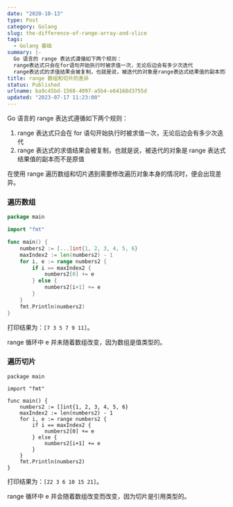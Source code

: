 ```yaml
---
date: "2020-10-13"
type: Post
category: Golang
slug: the-difference-of-range-array-and-slice
tags:
  - Golang 基础
summary: |-
  Go 语言的 range 表达式遵循如下两个规则：
  range表达式只会在for语句开始执行时被求值一次，无论后边会有多少次迭代
  range表达式的求值结果会被复制，也就是说，被迭代的对象是range表达式结果值的副本而不是原值
title: range 数组和切片的差异
status: Published
urlname: ba9c45bd-1568-4097-a5b4-e64168d3755d
updated: "2023-07-17 11:23:00"
---
```


Go 语言的 range 表达式遵循如下两个规则：

1. range 表达式只会在 for 语句开始执行时被求值一次，无论后边会有多少次迭代
2. range 表达式的求值结果会被复制，也就是说，被迭代的对象是 range 表达式结果值的副本而不是原值

在使用 range 遍历数组和切片遇到需要修改遍历对象本身的情况时，便会出现差异。

### 遍历数组

```go
package main

import "fmt"

func main() {
	numbers2 := [...]int{1, 2, 3, 4, 5, 6}
	maxIndex2 := len(numbers2) - 1
	for i, e := range numbers2 {
		if i == maxIndex2 {
			numbers2[0] += e
		} else {
			numbers2[i+1] += e
		}
	}
	fmt.Println(numbers2)
}
```

打印结果为：`[7 3 5 7 9 11]`。

range 循环中 e 并未随着数组改变，因为数组是值类型的。

### 遍历切片

```text
package main

import "fmt"

func main() {
	numbers2 := []int{1, 2, 3, 4, 5, 6}
	maxIndex2 := len(numbers2) - 1
	for i, e := range numbers2 {
		if i == maxIndex2 {
			numbers2[0] += e
		} else {
			numbers2[i+1] += e
		}
	}
	fmt.Println(numbers2)
}
```

打印结果为：`[22 3 6 10 15 21]`。

range 循环中 e 并会随着数组改变而改变，因为切片是引用类型的。
